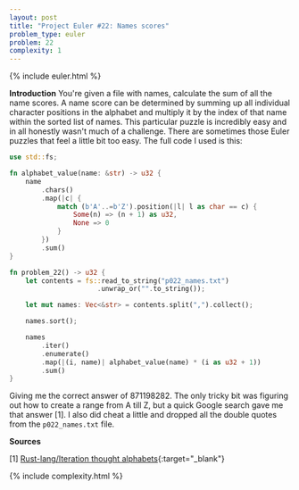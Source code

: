 ```yaml
---
layout: post
title: "Project Euler #22: Names scores"
problem_type: euler
problem: 22
complexity: 1
---
```


{% include euler.html %}

**Introduction**
You're given a file with names, calculate the sum of all the name scores. A name score can be determined by summing up all individual character positions in the alphabet and multiply it by the index of that name within the sorted list of names. This particular puzzle is incredibly easy and in all honestly wasn't much of a challenge. There are sometimes those Euler puzzles that feel a little bit too easy. The full code I used is this:

```rust
use std::fs;

fn alphabet_value(name: &str) -> u32 {
    name
        .chars()
        .map(|c| {
            match (b'A'..=b'Z').position(|l| l as char == c) {
                Some(n) => (n + 1) as u32,
                None => 0
            }
        })
        .sum()
}

fn problem_22() -> u32 {
    let contents = fs::read_to_string("p022_names.txt")
                      .unwrap_or("".to_string());

    let mut names: Vec<&str> = contents.split(",").collect();

    names.sort();

    names
        .iter()
        .enumerate()
        .map(|(i, name)| alphabet_value(name) * (i as u32 + 1))
        .sum()
}
```

Giving me the correct answer of 871198282. The only tricky bit was figuring out how to create a range from A till Z, but a quick Google search gave me that answer [1]. I also did cheat a little and dropped all the double quotes from the `p022_names.txt` file.

**Sources**

\[1\] [Rust-lang/Iteration thought alphabets](https://users.rust-lang.org/t/iteration-thought-alphabets/30078/3){:target="_blank"}

{% include complexity.html %}
